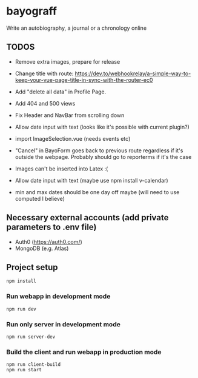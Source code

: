 # bayograff

Write an autobiography, a journal or a chronology online

## TODOS

-   Remove extra images, prepare for release

-   Change title with route: https://dev.to/webhookrelay/a-simple-way-to-keep-your-vue-page-title-in-sync-with-the-router-ec0
-   Add "delete all data" in Profile Page.
-   Add 404 and 500 views
-   Fix Header and NavBar from scrolling down
-   Allow date input with text (looks like it's possible with current plugin?)
-   import ImageSelection.vue (needs events etc)
-   "Cancel" in BayoForm goes back to previous route regardless if it's outside the webpage. Probably should go to reporterms if it's the case
-   Images can't be inserted into Latex :(
-   Allow date input with text (maybe use npm install v-calendar)
-   min and max dates should be one day off maybe (will need to use computed I believe)

## Necessary external accounts (add private parameters to .env file)

-   Auth0 (https://auth0.com/)
-   MongoDB (e.g. Atlas)

## Project setup

```
npm install
```

### Run webapp in development mode

```
npm run dev
```

### Run only server in development mode

```
npm run server-dev
```

### Build the client and run webapp in production mode

```
npm run client-build
npm run start
```
